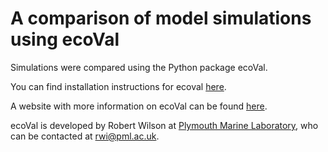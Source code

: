 # A comparison of model simulations using ecoVal

Simulations were compared using the Python package ecoVal.

You can find installation instructions for ecoval [here](https://github.com/pmlmodelling/ecoval).

A website with more information on ecoVal can be found [here](https://ecoval-pml.readthedocs.io/en/latest/?badge=latest).

ecoVal is developed by Robert Wilson at [Plymouth Marine Laboratory](https://www.pml.ac.uk/), who can be contacted at <rwi@pml.ac.uk>.


